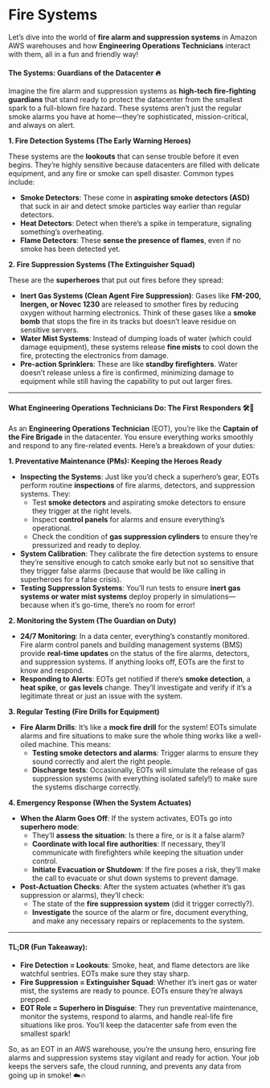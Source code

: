 # Fire Systems

Let’s dive into the world of **fire alarm and suppression systems** in Amazon AWS warehouses and how **Engineering Operations Technicians** interact with them, all in a fun and friendly way!

#### The Systems: Guardians of the Datacenter 🔥

Imagine the fire alarm and suppression systems as **high-tech fire-fighting guardians** that stand ready to protect the datacenter from the smallest spark to a full-blown fire hazard. These systems aren’t just the regular smoke alarms you have at home—they’re sophisticated, mission-critical, and always on alert.

**1. Fire Detection Systems (The Early Warning Heroes)**

These systems are the **lookouts** that can sense trouble before it even begins. They’re highly sensitive because datacenters are filled with delicate equipment, and any fire or smoke can spell disaster. Common types include:

* **Smoke Detectors**: These come in **aspirating smoke detectors (ASD)** that suck in air and detect smoke particles way earlier than regular detectors.
* **Heat Detectors**: Detect when there’s a spike in temperature, signaling something’s overheating.
* **Flame Detectors**: These **sense the presence of flames**, even if no smoke has been detected yet.

**2. Fire Suppression Systems (The Extinguisher Squad)**

These are the **superheroes** that put out fires before they spread:

* **Inert Gas Systems (Clean Agent Fire Suppression)**: Gases like **FM-200, Inergen, or Novec 1230** are released to smother fires by reducing oxygen without harming electronics. Think of these gases like a **smoke bomb** that stops the fire in its tracks but doesn’t leave residue on sensitive servers.
* **Water Mist Systems**: Instead of dumping loads of water (which could damage equipment), these systems release **fine mists** to cool down the fire, protecting the electronics from damage.
* **Pre-action Sprinklers**: These are like **standby firefighters**. Water doesn’t release unless a fire is confirmed, minimizing damage to equipment while still having the capability to put out larger fires.

***

#### What Engineering Operations Technicians Do: The First Responders 🛠️🧯

As an **Engineering Operations Technician** (EOT), you’re like the **Captain of the Fire Brigade** in the datacenter. You ensure everything works smoothly and respond to any fire-related events. Here’s a breakdown of your duties:

**1. Preventative Maintenance (PMs): Keeping the Heroes Ready**

* **Inspecting the Systems**: Just like you’d check a superhero’s gear, EOTs perform routine **inspections** of fire alarms, detectors, and suppression systems. They:
  * Test **smoke detectors** and aspirating smoke detectors to ensure they trigger at the right levels.
  * Inspect **control panels** for alarms and ensure everything’s operational.
  * Check the condition of **gas suppression cylinders** to ensure they’re pressurized and ready to deploy.
* **System Calibration**: They calibrate the fire detection systems to ensure they’re sensitive enough to catch smoke early but not so sensitive that they trigger false alarms (because that would be like calling in superheroes for a false crisis).
* **Testing Suppression Systems**: You’ll run tests to ensure **inert gas systems or water mist systems** deploy properly in simulations—because when it’s go-time, there’s no room for error!

**2. Monitoring the System (The Guardian on Duty)**

* **24/7 Monitoring**: In a data center, everything’s constantly monitored. Fire alarm control panels and building management systems (BMS) provide **real-time updates** on the status of the fire alarms, detectors, and suppression systems. If anything looks off, EOTs are the first to know and respond.
* **Responding to Alerts**: EOTs get notified if there’s **smoke detection**, a **heat spike**, or **gas levels** change. They’ll investigate and verify if it’s a legitimate threat or just an issue with the system.

**3. Regular Testing (Fire Drills for Equipment)**

* **Fire Alarm Drills**: It’s like a **mock fire drill** for the system! EOTs simulate alarms and fire situations to make sure the whole thing works like a well-oiled machine. This means:
  * **Testing smoke detectors and alarms**: Trigger alarms to ensure they sound correctly and alert the right people.
  * **Discharge tests**: Occasionally, EOTs will simulate the release of gas suppression systems (with everything isolated safely!) to make sure the systems discharge correctly.

**4. Emergency Response (When the System Actuates)**

* **When the Alarm Goes Off**: If the system activates, EOTs go into **superhero mode**:
  * They’ll **assess the situation**: Is there a fire, or is it a false alarm?
  * **Coordinate with local fire authorities**: If necessary, they’ll communicate with firefighters while keeping the situation under control.
  * **Initiate Evacuation or Shutdown**: If the fire poses a risk, they’ll make the call to evacuate or shut down systems to prevent damage.
* **Post-Actuation Checks**: After the system actuates (whether it’s gas suppression or alarms), they’ll check:
  * The state of the **fire suppression system** (did it trigger correctly?).
  * **Investigate** the source of the alarm or fire, document everything, and make any necessary repairs or replacements to the system.

***

#### TL;DR (Fun Takeaway):

* **Fire Detection = Lookouts**: Smoke, heat, and flame detectors are like watchful sentries. EOTs make sure they stay sharp.
* **Fire Suppression = Extinguisher Squad**: Whether it’s inert gas or water mist, the systems are ready to pounce. EOTs ensure they’re always prepped.
* **EOT Role = Superhero in Disguise**: They run preventative maintenance, monitor the systems, respond to alarms, and handle real-life fire situations like pros. You’ll keep the datacenter safe from even the smallest spark!

So, as an EOT in an AWS warehouse, you’re the unsung hero, ensuring fire alarms and suppression systems stay vigilant and ready for action. Your job keeps the servers safe, the cloud running, and prevents any data from going up in smoke! ☁️🔥
